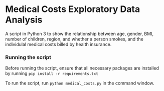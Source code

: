 # Medical Costs Exploratory Data Analysis

A script in Python 3 to show the relationship between age, gender, BMI, number of children, region, and whether a person smokes, and the individulal medical costs billed by health insurance.

### Running the script

Before running the script, ensure that all necessary packages are installed by running `pip install -r requirements.txt`

To run the script, run `python medical_costs.py` in the command window.